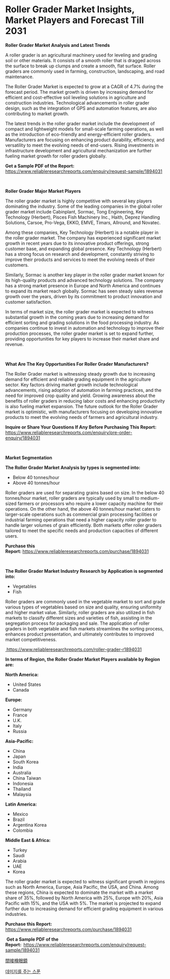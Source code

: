 <p><h1>Roller Grader Market Insights, Market Players and Forecast Till 2031</h1></p><p><strong>Roller Grader Market Analysis and Latest Trends</strong></p>
<p><p>A roller grader is an agricultural machinery used for leveling and grading soil or other materials. It consists of a smooth roller that is dragged across the surface to break up clumps and create a smooth, flat surface. Roller graders are commonly used in farming, construction, landscaping, and road maintenance.</p><p>The Roller Grader Market is expected to grow at a CAGR of 4.7% during the forecast period. The market growth is driven by increasing demand for efficient and cost-effective soil leveling solutions in agriculture and construction industries. Technological advancements in roller grader design, such as the integration of GPS and automation features, are also contributing to market growth.</p><p>The latest trends in the roller grader market include the development of compact and lightweight models for small-scale farming operations, as well as the introduction of eco-friendly and energy-efficient roller graders. Manufacturers are focusing on enhancing product durability, efficiency, and versatility to meet the evolving needs of end-users. Rising investments in infrastructure development and agricultural mechanization are further fueling market growth for roller graders globally.</p></p>
<p><strong>Get a Sample PDF of the Report:&nbsp;</strong> <a href="https://www.reliableresearchreports.com/enquiry/request-sample/1894031">https://www.reliableresearchreports.com/enquiry/request-sample/1894031</a></p>
<p>&nbsp;</p>
<p><strong>Roller Grader Major Market Players</strong></p>
<p><p>The roller grader market is highly competitive with several key players dominating the industry. Some of the leading companies in the global roller grader market include Cabinplant, Sormac, Tong Engineering, Key Technology (Herbert), Pisces Fish Machinery Inc., Haith, Deprez Handling Solutions, Carsoe, Pro-Vega, EKKO, EMVE, Timars, Allround, and Novatec.</p><p>Among these companies, Key Technology (Herbert) is a notable player in the roller grader market. The company has experienced significant market growth in recent years due to its innovative product offerings, strong customer base, and expanding global presence. Key Technology (Herbert) has a strong focus on research and development, constantly striving to improve their products and services to meet the evolving needs of their customers.</p><p>Similarly, Sormac is another key player in the roller grader market known for its high-quality products and advanced technology solutions. The company has a strong market presence in Europe and North America and continues to expand its market reach globally. Sormac has seen steady sales revenue growth over the years, driven by its commitment to product innovation and customer satisfaction.</p><p>In terms of market size, the roller grader market is expected to witness substantial growth in the coming years due to increasing demand for efficient sorting and grading solutions in the food processing industry. As companies continue to invest in automation and technology to improve their production processes, the roller grader market is set to expand further, providing opportunities for key players to increase their market share and revenue.</p></p>
<p>&nbsp;</p>
<p><strong>What Are The Key Opportunities For Roller Grader Manufacturers?</strong></p>
<p><p>The Roller Grader market is witnessing steady growth due to increasing demand for efficient and reliable grading equipment in the agriculture sector. Key factors driving market growth include technological advancements, rising adoption of automation in farming practices, and the need for improved crop quality and yield. Growing awareness about the benefits of roller graders in reducing labor costs and enhancing productivity is also fueling market expansion. The future outlook for the Roller Grader market is optimistic, with manufacturers focusing on developing innovative products to meet the evolving needs of farmers and agricultural industry.</p></p>
<p><strong>Inquire or Share Your Questions If Any Before Purchasing This Report:</strong> <a href="https://www.reliableresearchreports.com/enquiry/pre-order-enquiry/1894031">https://www.reliableresearchreports.com/enquiry/pre-order-enquiry/1894031</a></p>
<p>&nbsp;</p>
<p><strong>Market Segmentation</strong></p>
<p><strong>The Roller Grader Market Analysis by types is segmented into:</strong></p>
<p><ul><li>Below 40 tonnes/hour</li><li>Above 40 tonnes/hour</li></ul></p>
<p><p>Roller graders are used for separating grains based on size. In the below 40 tonnes/hour market, roller graders are typically used by small to medium-sized farmers or processors who require a lower capacity machine for their operations. On the other hand, the above 40 tonnes/hour market caters to larger-scale operations such as commercial grain processing facilities or industrial farming operations that need a higher capacity roller grader to handle larger volumes of grain efficiently. Both markets offer roller graders tailored to meet the specific needs and production capacities of different users.</p></p>
<p><strong>Purchase this Report:&nbsp;</strong><a href="https://www.reliableresearchreports.com/purchase/1894031">https://www.reliableresearchreports.com/purchase/1894031</a></p>
<p>&nbsp;</p>
<p><strong>The Roller Grader Market Industry Research by Application is segmented into:</strong></p>
<p><ul><li>Vegetables</li><li>Fish</li></ul></p>
<p><p>Roller graders are commonly used in the vegetable market to sort and grade various types of vegetables based on size and quality, ensuring uniformity and higher market value. Similarly, roller graders are also utilized in fish markets to classify different sizes and varieties of fish, assisting in the segregation process for packaging and sale. The application of roller graders in both vegetable and fish markets streamlines the sorting process, enhances product presentation, and ultimately contributes to improved market competitiveness.</p></p>
<p><a href="https://www.reliableresearchreports.com/roller-grader-r1894031">&nbsp;https://www.reliableresearchreports.com/roller-grader-r1894031</a></p>
<p><strong>In terms of Region, the Roller Grader Market Players available by Region are:</strong></p>
<p>
    <p> <strong> North America: </strong>
        <ul>
            <li>United States</li>
            <li>Canada</li>
        </ul>
        </p> 
    <p> <strong> Europe: </strong>
        <ul>
            <li>Germany</li>
            <li>France</li>
            <li>U.K.</li>
            <li>Italy</li>
            <li>Russia</li>
        </ul>
        </p> 
    <p> <strong> Asia-Pacific: </strong>
        <ul>
            <li>China</li>
            <li>Japan</li>
            <li>South Korea</li>
            <li>India</li>
            <li>Australia</li>
            <li>China Taiwan</li>
            <li>Indonesia</li>
            <li>Thailand</li>
            <li>Malaysia</li>
        </ul>
        </p> 
    <p> <strong> Latin America: </strong>
        <ul>
            <li>Mexico</li>
            <li>Brazil</li>
            <li>Argentina Korea</li>
            <li>Colombia</li>
        </ul>
        </p> 
    <p> <strong> Middle East & Africa: </strong>
        <ul>
            <li>Turkey</li>
            <li>Saudi</li>
            <li>Arabia</li>
            <li>UAE</li>
            <li>Korea</li>
        </ul>
    </p>
    </p>
<p><p>The roller grader market is expected to witness significant growth in regions such as North America, Europe, Asia Pacific, the USA, and China. Among these regions, China is expected to dominate the market with a market share of 35%, followed by North America with 25%, Europe with 20%, Asia Pacific with 15%, and the USA with 5%. The market is projected to expand further due to increasing demand for efficient grading equipment in various industries.</p></p>
<p><strong>Purchase this Report: </strong><a href="https://www.reliableresearchreports.com/purchase/1894031">https://www.reliableresearchreports.com/purchase/1894031</a></p>
<p>&nbsp;<strong>Get a Sample PDF of the Report:&nbsp;&nbsp;</strong><a href="https://www.reliableresearchreports.com/enquiry/request-sample/1894031">https://www.reliableresearchreports.com/enquiry/request-sample/1894031</a></p>
<p><strong></strong></p>
<p><p><a href="https://github.com/mreklxf44233/Market-Research-Report-List-1/blob/main/492145033020.md">間接検眼鏡</a></p><p><a href="https://github.com/oajzkywllm460/Market-Research-Report-List-1/blob/main/875925230274.md">데미지를 주는 스푼</a></p></p>